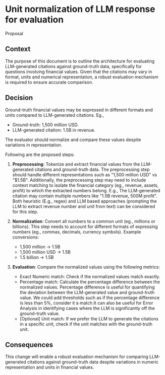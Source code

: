 # Unit normalization of LLM response for evaluation

Proposal

## Context
The purpose of this document is to outline the architecture for evaluating LLM-generated citations against ground-truth data, specifically for questions involving financial values. Given that the citations may vary in format, units and numerical representation, a robust evaluation mechanism is required to ensure accurate comparison.

## Decision

Ground-truth financial values may be expressed in different formats and units compared to LLM-generated citations. Eg.,
- Ground-truth: 1,500 million USD.
- LLM-generated citation: 1.5B in revenue.

The evaluator should normalize and compare these values despite variations in representation.

Following are the proposed steps:

1. **Preprocessing**: Tokenize and extract financial values from the LLM-generated citations and ground-truth data. The preprocessing step should handle different representations such as "1,500 million USD" vs "$1.5B".
Additionally, the preprocessing step may need to include context matching to isolate the financial category (eg., revenue, assets, profit) to which the extracted numbers belong. E.g., The LLM-generated citation may contain multiple numbers like "1.5B revenue, 500M profit".
Both heuristic (E.g., regex) and LLM based approaches (prompting the LLM to extract revenue number and unit from text) can be considered for this step.

2. **Normalization**: Convert all numbers to a common unit (eg., millions or billions). This step needs to account for different formats of expressing numbers (eg., commas, decimals, currency symbols).
Example conversions:
   - 1,500 million -> 1.5B
   - 1,500 million USD -> 1.5B
   - 1.5 billion -> 1.5B

3. **Evaluation**: Compare the normalized values using the following metrics:
   - Exact Numeric match: Check if the normalized values match exactly.
   - Percentage match: Calculate the percentage difference between the normalized values.
   Percentage difference is useful for quantifying the deviation between the LLM-generated value and ground-truth value. We could add thresholds such as if the percentage difference is less than 5%, consider it a match.It can also be useful for Error Analysis in identifying cases where the LLM is significantly off the ground-truth value.
   - [Optional] Unit match: If we prefer the LLM to generate the citations in a specific unit, check if the unit matches with the ground-truth unit.

## Consequences

This change will enable a robust evaluation mechanism for comparing LLM-generated citations against ground-truth data despite variations in numeric representation and units in financial values.
